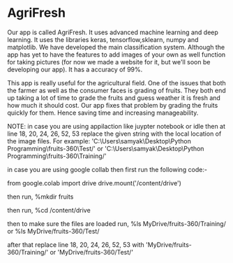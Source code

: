 # AgriFresh

Our app is called AgriFresh. It uses advanced machine learning and deep learning. It uses the libraries keras, tensorflow,sklearn, numpy and matplotlib.
We have developed the main classification system. Although the app has yet to have the features to add images of your own as well function for taking pictures (for now we made a website for it, but we'll soon be developing our app). It has a accuracy of 99%.

This app is really useful for the agricultural field. One of the issues that both the farmer as well as the consumer faces is grading of fruits. They both end up taking a lot of time to grade the fruits and guess weather it is fresh and how much it should cost. Our app fixes that problem by grading the fruits quickly for them. Hence saving time and increasing manageability.


NOTE: in case you are using appilaction like juypter notebook or idle then at line 18, 20, 24, 26, 52, 53 replace the given string with the local location of the image files. For example: 'C:\Users\samyak\Desktop\Python Programming\fruits-360\Test/' or 'C:\Users\samyak\Desktop\Python Programming\fruits-360\Training/'

in case you are using google collab then first run the following code:-

from google.colab import drive
drive.mount('/content/drive')

then run,
%mkdir fruits

then run, 
%cd /content/drive

then to make sure the files are loaded run,
%ls MyDrive/fruits-360/Training/ or %ls MyDrive/fruits-360/Test/

after that replace line 18, 20, 24, 26, 52, 53 with 'MyDrive/fruits-360/Training/' or 'MyDrive/fruits-360/Test/'
